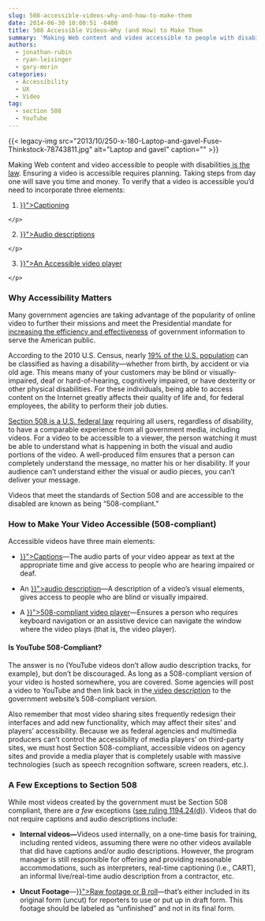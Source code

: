 ```yaml
---
slug: 508-accessible-videos-why-and-how-to-make-them
date: 2014-06-30 10:00:51 -0400
title: 508 Accessible Videos—Why (and How) to Make Them
summary: 'Making Web content and video accessible to people with disabilities is the law. Ensuring a video is accessible requires planning. Taking steps from day one will save you time and money. To verify that a video is accessible you&#8217;d need to incorporate three elements: Captioning Audio descriptions An Accessible video player Why Accessibility Matters Many government'
authors:
  - jonathan-rubin
  - ryan-leisinger
  - gary-morin
categories:
  - Accessibility
  - UX
  - Video
tag:
  - section 508
  - YouTube
---
```


{{< legacy-img src="2013/10/250-x-180-Laptop-and-gavel-Fuse-Thinkstock-78743811.jpg" alt="Laptop and gavel" caption="" >}} 

<p dir="ltr">
  Making Web content and video accessible to people with disabilities<a href="http://www.section508.gov/"> is the law</a>. Ensuring a video is accessible requires planning. Taking steps from day one will save you time and money. To verify that a video is accessible you&#8217;d need to incorporate three elements:
</p>

  1. <p dir="ltr">
      <a title="508 Accessible Videos – How to Caption Videos" href="{{< link "2014-06-30-508-accessible-videos-how-to-caption-videos.md" >}}">Captioning</a>
    </p>

  2. <p dir="ltr">
      <a title="508 Accessible Videos – How to Make Audio Descriptions" href="{{< link "2014-06-30-508-accessible-videos-how-to-make-audio-descriptions.md" >}}">Audio descriptions</a>
    </p>

  3. <p dir="ltr">
      <a title="508 Accessible Videos – Use a 508-Compliant Video Player" href="{{< link "2014-06-30-508-accessible-videos-use-a-508-compliant-video-player.md" >}}">An Accessible video player</a>
    </p>

### Why Accessibility Matters

<p dir="ltr">
  Many government agencies are taking advantage of the popularity of online video to further their missions and meet the Presidential mandate for<a href="http://www.whitehouse.gov/the_press_office/TransparencyandOpenGovernment"> increasing the efficiency and effectiveness</a> of government information to serve the American public.
</p>

<p dir="ltr">
  According to the 2010 U.S. Census, nearly <a href="http://www.census.gov/newsroom/releases/archives/miscellaneous/cb12-134.html">19% of the U.S. population</a> can be classified as having a disability—whether from birth, by accident or via old age. This means many of your customers may be blind or visually-impaired, deaf or hard-of-hearing, cognitively impaired, or have dexterity or other physical disabilities. For these individuals, being able to access content on the Internet greatly affects their quality of life and, for federal employees, the ability to perform their job duties.
</p>

<p dir="ltr">
  <a href="http://www.section508.gov/section508-laws">Section 508 is a U.S. federal law</a> requiring all users, regardless of disability, to have a comparable experience from all government media, including videos. For a video to be accessible to a viewer, the person watching it must be able to understand what is happening in both the visual and audio portions of the video. A well-produced film ensures that a person can completely understand the message, no matter his or her disability. If your audience can&#8217;t understand either the visual or audio pieces, you can&#8217;t deliver your message.
</p>

<p dir="ltr">
  Videos that meet the standards of Section 508 and are accessible to the disabled are known as being &#8220;508-compliant.&#8221;
</p>

### How to Make Your Video Accessible (508-compliant)

Accessible videos have three main elements:

  * <p dir="ltr">
      <a title="508 Accessible Videos – How to Caption Videos" href="{{< link "2014-06-30-508-accessible-videos-how-to-caption-videos.md" >}}">Captions</a>—The audio parts of your video appear as text at the appropriate time and give access to people who are hearing impaired or deaf.
    </p>

  * <p dir="ltr">
      An <a title="508 Accessible Videos – How to Make Audio Descriptions" href="{{< link "2014-06-30-508-accessible-videos-how-to-make-audio-descriptions.md" >}}">audio description</a>—A description of a video&#8217;s visual elements, gives access to people who are blind or visually impaired.
    </p>

  * <p dir="ltr">
      A <a title="508 Accessible Videos – Use a 508-Compliant Video Player" href="{{< link "2014-06-30-508-accessible-videos-use-a-508-compliant-video-player.md" >}}">508-compliant video player</a>—Ensures a person who requires keyboard navigation or an assistive device can navigate the window where the video plays (that is, the video player).
    </p>

#### Is YouTube 508-Compliant?

<p dir="ltr">
  The answer is no (YouTube videos don&#8217;t allow audio description tracks, for example), but don&#8217;t be discouraged. As long as a 508-compliant version of your video is hosted somewhere, you are covered. Some agencies will post a video to YouTube and then link back in the<a href="http://www.youtube.com/watch?v=0A_XQpTp4xo&list=PLGSYaZN04xzEze7Tw34Rnggcu-jA1K7X8"> video description</a> to the government website&#8217;s 508-compliant version.
</p>

Also remember that most video sharing sites frequently redesign their interfaces and add new functionality, which may affect their sites&#8217; and players&#8217; accessibility. Because we as federal agencies and multimedia producers can&#8217;t control the accessibility of media players&#8217; on third-party sites, we must host Section 508-compliant, accessible videos on agency sites and provide a media player that is completely usable with massive technologies (such as speech recognition software, screen readers, etc.).

### A Few Exceptions to Section 508

<p dir="ltr">
  While most videos created by the government must be Section 508 compliant, there are<em> a few</em> exceptions (<a href="http://www.uspto.gov/about/offices/cio/section508/05videomulti.jsp">see ruling 1194.24(d)</a>). Videos that do not require captions and audio descriptions include:
</p>

  * <p dir="ltr">
      <strong>Internal videos—</strong>Videos used internally, on a one-time basis for training, including rented videos, assuming there were no other videos available that did have captions and/or audio descriptions. However, the program manager is still responsible for offering and providing reasonable accommodations, such as interpreters, real-time captioning (i.e., CART), an informal live/real-time audio description from a contractor, etc.
    </p>

  * <p dir="ltr">
      <strong>Uncut Footage</strong>—<a href="{{< link "2012-05-07-find-free-video-stock-footage.md" >}}">Raw footage or B roll</a>—that&#8217;s either included in its original form (uncut) for reporters to use or put up in draft form. This footage should be labeled as “unfinished” and not in its final form.
    </p>
